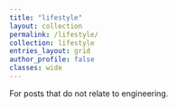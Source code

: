 ```yaml
---
title: "lifestyle"
layout: collection
permalink: /lifestyle/
collection: lifestyle
entries_layout: grid
author_profile: false
classes: wide
---
```


For posts that do not relate to engineering.